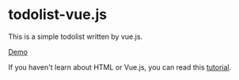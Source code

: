 # todolist-vue.js
This is a simple todolist written by vue.js.

[Demo](https://www.darklyh.com/todolist/)

If you haven't learn about HTML or Vue.js, you can read this [tutorial](https://www.darklyh.com/2021/06/19/HTML-And-Vue/).
